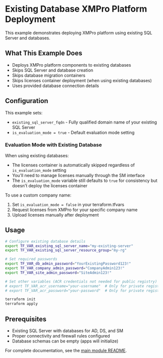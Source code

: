 # Existing Database XMPro Platform Deployment

This example demonstrates deploying XMPro platform using existing SQL Server and databases.

## What This Example Does

- Deploys XMPro platform components to existing databases
- Skips SQL Server and database creation
- Skips database migration containers
- Skips licenses container deployment (when using existing databases)
- Uses provided database connection details

## Configuration

This example sets:
- `existing_sql_server_fqdn` - Fully qualified domain name of your existing SQL Server
- `is_evaluation_mode = true` - Default evaluation mode setting

### Evaluation Mode with Existing Database

When using existing databases:
- The licenses container is automatically skipped regardless of `is_evaluation_mode` setting
- You'll need to manage licenses manually through the SM interface
- The `is_evaluation_mode` variable still defaults to `true` for consistency but doesn't deploy the licenses container

To use a custom company name:
1. Set `is_evaluation_mode = false` in your terraform.tfvars
2. Request licenses from XMPro for your specific company name
3. Upload licenses manually after deployment

## Usage

```bash
# Configure existing database details
export TF_VAR_existing_sql_server_name="my-existing-server"
export TF_VAR_existing_sql_server_resource_group="my-rg"

# Set required passwords
export TF_VAR_db_admin_password="YourExistingPassword123!"
export TF_VAR_company_admin_password="CompanyAdmin123!"
export TF_VAR_site_admin_password="SiteAdmin123!"

# Set other variables (ACR credentials not needed for public registry)
# export TF_VAR_acr_username="your-username"  # Only for private registries
# export TF_VAR_acr_password="your-password"  # Only for private registries

terraform init
terraform apply
```

## Prerequisites

- Existing SQL Server with databases for AD, DS, and SM
- Proper connectivity and firewall rules configured
- Database schemas can be empty (apps will initialize)

For complete documentation, see the [main module README](../../README.md).